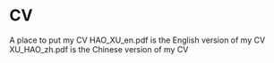 # CV
A place to put my CV
HAO_XU_en.pdf is the English version of my CV
XU_HAO_zh.pdf is the Chinese version of my CV
```